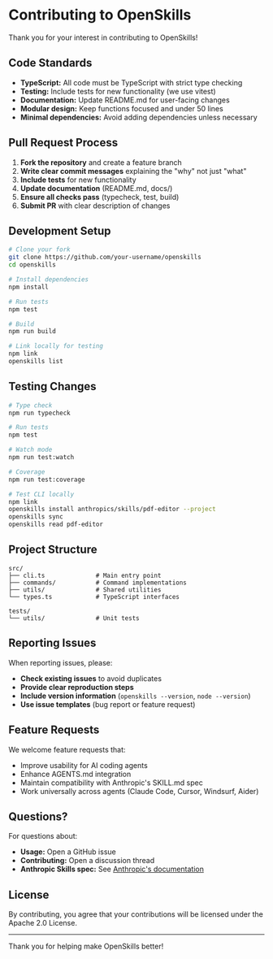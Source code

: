 # Contributing to OpenSkills

Thank you for your interest in contributing to OpenSkills!

## Code Standards

- **TypeScript:** All code must be TypeScript with strict type checking
- **Testing:** Include tests for new functionality (we use vitest)
- **Documentation:** Update README.md for user-facing changes
- **Modular design:** Keep functions focused and under 50 lines
- **Minimal dependencies:** Avoid adding dependencies unless necessary

## Pull Request Process

1. **Fork the repository** and create a feature branch
2. **Write clear commit messages** explaining the "why" not just "what"
3. **Include tests** for new functionality
4. **Update documentation** (README.md, docs/)
5. **Ensure all checks pass** (typecheck, test, build)
6. **Submit PR** with clear description of changes

## Development Setup

```bash
# Clone your fork
git clone https://github.com/your-username/openskills
cd openskills

# Install dependencies
npm install

# Run tests
npm test

# Build
npm run build

# Link locally for testing
npm link
openskills list
```

## Testing Changes

```bash
# Type check
npm run typecheck

# Run tests
npm test

# Watch mode
npm run test:watch

# Coverage
npm run test:coverage

# Test CLI locally
npm link
openskills install anthropics/skills/pdf-editor --project
openskills sync
openskills read pdf-editor
```

## Project Structure

```
src/
├── cli.ts              # Main entry point
├── commands/           # Command implementations
├── utils/              # Shared utilities
└── types.ts            # TypeScript interfaces

tests/
└── utils/              # Unit tests
```

## Reporting Issues

When reporting issues, please:

- **Check existing issues** to avoid duplicates
- **Provide clear reproduction steps**
- **Include version information** (`openskills --version`, `node --version`)
- **Use issue templates** (bug report or feature request)

## Feature Requests

We welcome feature requests that:
- Improve usability for AI coding agents
- Enhance AGENTS.md integration
- Maintain compatibility with Anthropic's SKILL.md spec
- Work universally across agents (Claude Code, Cursor, Windsurf, Aider)

## Questions?

For questions about:
- **Usage:** Open a GitHub issue
- **Contributing:** Open a discussion thread
- **Anthropic Skills spec:** See [Anthropic's documentation](https://www.anthropic.com/engineering/equipping-agents-for-the-real-world-with-agent-skills)

## License

By contributing, you agree that your contributions will be licensed under the Apache 2.0 License.

---

Thank you for helping make OpenSkills better!
